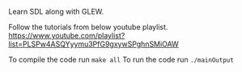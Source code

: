 Learn SDL along with GLEW.

Follow the tutorials from below youtube playlist.
https://www.youtube.com/playlist?list=PLSPw4ASQYyymu3PfG9gxywSPghnSMiOAW

To compile the code run `make all`
To run the code run `./mainOutput`
